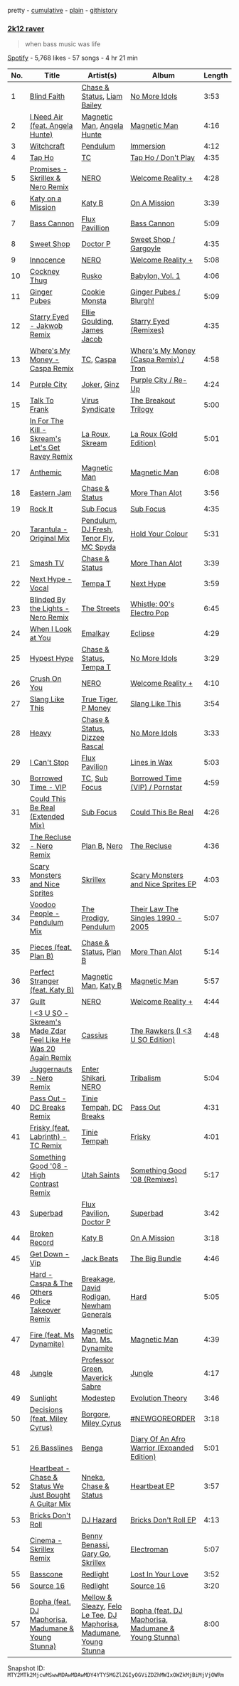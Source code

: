 pretty - [cumulative](/playlists/cumulative/37i9dQZF1DXbLuQOEJ7Qn4.md) - [plain](/playlists/plain/37i9dQZF1DXbLuQOEJ7Qn4) - [githistory](https://github.githistory.xyz/mackorone/spotify-playlist-archive/blob/main/playlists/plain/37i9dQZF1DXbLuQOEJ7Qn4)

### [2k12 raver](https://open.spotify.com/playlist/37i9dQZF1DXbLuQOEJ7Qn4)

> when bass music was life

[Spotify](https://open.spotify.com/user/spotify) - 5,768 likes - 57 songs - 4 hr 21 min

| No. | Title | Artist(s) | Album | Length |
|---|---|---|---|---|
| 1 | [Blind Faith](https://open.spotify.com/track/04OxTCLGgDKfO0MMA2lcxv) | [Chase & Status](https://open.spotify.com/artist/3jNkaOXasoc7RsxdchvEVq), [Liam Bailey](https://open.spotify.com/artist/022EiWsch2zvty0qBUksDO) | [No More Idols](https://open.spotify.com/album/245j9BaZFuEso2vfLRVnQr) | 3:53 |
| 2 | [I Need Air \(feat\. Angela Hunte\)](https://open.spotify.com/track/5je1EimWTwYw2p8XVym99q) | [Magnetic Man](https://open.spotify.com/artist/40ttEBZPhAHbXH6aUg4GkL), [Angela Hunte](https://open.spotify.com/artist/7rEqtNYXSDePQHdZNiLN6L) | [Magnetic Man](https://open.spotify.com/album/1xlyG4VH7qEx1tNVXDtcmr) | 4:16 |
| 3 | [Witchcraft](https://open.spotify.com/track/4Y2glvLjQGOb4dXnwm1hQf) | [Pendulum](https://open.spotify.com/artist/7MqnCTCAX6SsIYYdJCQj9B) | [Immersion](https://open.spotify.com/album/3XtEGVx9uh7J46nBzEc1VS) | 4:12 |
| 4 | [Tap Ho](https://open.spotify.com/track/28GuES6B6nq33i7GcU3IhU) | [TC](https://open.spotify.com/artist/6b1Reb7bhjdXtkR7wUYW61) | [Tap Ho / Don't Play](https://open.spotify.com/album/60VDmIBeYmGlLP2VocOdiD) | 4:35 |
| 5 | [Promises \- Skrillex & Nero Remix](https://open.spotify.com/track/7569Hbv0FUS7vjkdGvdgeZ) | [NERO](https://open.spotify.com/artist/4uRYpUQZrNrY5t8tAv3XrD) | [Welcome Reality +](https://open.spotify.com/album/1hMXqmEdtxYenRDVm4hEgu) | 4:28 |
| 6 | [Katy on a Mission](https://open.spotify.com/track/47uhrF6IvyE2eUyyfLAEzf) | [Katy B](https://open.spotify.com/artist/5EUdiv20t58GCS09VMKk7M) | [On A Mission](https://open.spotify.com/album/6KV9kNSuC1mmzrXKx6p6vV) | 3:39 |
| 7 | [Bass Cannon](https://open.spotify.com/track/4u3a1nylBxY8siO7Os4t22) | [Flux Pavillion](https://open.spotify.com/artist/0z9vD9DKvwTGRPEQ4JZID7) | [Bass Cannon](https://open.spotify.com/album/2cmBRFSeVDZVTSPyQG9AoF) | 5:09 |
| 8 | [Sweet Shop](https://open.spotify.com/track/295nnPutAyvfXpVsfwJbga) | [Doctor P](https://open.spotify.com/artist/0tgjwsn1Lpjj8kKEvWm0KQ) | [Sweet Shop / Gargoyle](https://open.spotify.com/album/0h4Tv7D0UWZzVtDPytqPvq) | 4:35 |
| 9 | [Innocence](https://open.spotify.com/track/31BPnapcrlqpPxMx2GRabp) | [NERO](https://open.spotify.com/artist/4uRYpUQZrNrY5t8tAv3XrD) | [Welcome Reality +](https://open.spotify.com/album/1hMXqmEdtxYenRDVm4hEgu) | 5:08 |
| 10 | [Cockney Thug](https://open.spotify.com/track/5hHSZZuCCuBlY5eZoNubHq) | [Rusko](https://open.spotify.com/artist/4BTcOR2hEQZQQL5AMo5u10) | [Babylon, Vol\. 1](https://open.spotify.com/album/2CNQ67P0mbL0ZECsESspO3) | 4:06 |
| 11 | [Ginger Pubes](https://open.spotify.com/track/2s0xboyJ9qfdUQVS3ZcY8B) | [Cookie Monsta](https://open.spotify.com/artist/2uGNBmaWvxF6HAcWuhK7OP) | [Ginger Pubes / Blurgh!](https://open.spotify.com/album/4n7w7SRIJxV6oKySEmaAlK) | 5:09 |
| 12 | [Starry Eyed \- Jakwob Remix](https://open.spotify.com/track/4ZIm2UpFU9vP3LURrjOMwL) | [Ellie Goulding](https://open.spotify.com/artist/0X2BH1fck6amBIoJhDVmmJ), [James Jacob](https://open.spotify.com/artist/6zREiaEjYXtcirqnoxXs71) | [Starry Eyed \(Remixes\)](https://open.spotify.com/album/1ytQtvRshj5i8NFNH8Tse9) | 4:35 |
| 13 | [Where's My Money \- Caspa Remix](https://open.spotify.com/track/3p3LVZ7hDnIaiIMVXpBOp1) | [TC](https://open.spotify.com/artist/6b1Reb7bhjdXtkR7wUYW61), [Caspa](https://open.spotify.com/artist/4nMuaJ4kBLDJCRBizNESI6) | [Where's My Money \(Caspa Remix\) / Tron](https://open.spotify.com/album/0og95zcha0fmiJCMgTfjAV) | 4:58 |
| 14 | [Purple City](https://open.spotify.com/track/07OgaXz5dFCeLIVvPpZs7M) | [Joker](https://open.spotify.com/artist/6S5jf5noKu0JJjLLVUCZqP), [Ginz](https://open.spotify.com/artist/64QoeJG6EusbNsBxzkqoOv) | [Purple City / Re\-Up](https://open.spotify.com/album/4sgN1XtBJLaE06fcqo5SoV) | 4:24 |
| 15 | [Talk To Frank](https://open.spotify.com/track/1xdFikiMqVodcpMlPHShjv) | [Virus Syndicate](https://open.spotify.com/artist/0NV5eY4Jzg4ldg2ikGnV4n) | [The Breakout Trilogy](https://open.spotify.com/album/5TlGaV04CYkDDkIhL95OZR) | 5:00 |
| 16 | [In For The Kill \- Skream's Let's Get Ravey Remix](https://open.spotify.com/track/46SNlNPyoPOF19hGF4dbBD) | [La Roux](https://open.spotify.com/artist/3K2zB87GZv1krx031en5VA), [Skream](https://open.spotify.com/artist/2jbP92oFLWqPqogflK1wlW) | [La Roux \(Gold Edition\)](https://open.spotify.com/album/6WGLFg9lQO6ytwJfIflCQA) | 5:01 |
| 17 | [Anthemic](https://open.spotify.com/track/3wuXZJiYwyp5LiKK70pYru) | [Magnetic Man](https://open.spotify.com/artist/40ttEBZPhAHbXH6aUg4GkL) | [Magnetic Man](https://open.spotify.com/album/1xlyG4VH7qEx1tNVXDtcmr) | 6:08 |
| 18 | [Eastern Jam](https://open.spotify.com/track/4WygV70LzaCA8FgOcpN1w4) | [Chase & Status](https://open.spotify.com/artist/3jNkaOXasoc7RsxdchvEVq) | [More Than Alot](https://open.spotify.com/album/3ilT1S2FeNalS9JXwzlmx9) | 3:56 |
| 19 | [Rock It](https://open.spotify.com/track/69PmbaybVYoxErPtJ5v7Th) | [Sub Focus](https://open.spotify.com/artist/0QaSiI5TLA4N7mcsdxShDO) | [Sub Focus](https://open.spotify.com/album/1puaRzEhhLvXP17jUEGWb3) | 4:35 |
| 20 | [Tarantula \- Original Mix](https://open.spotify.com/track/0G7qyvqwjfMdHZn4RwiAdf) | [Pendulum](https://open.spotify.com/artist/7MqnCTCAX6SsIYYdJCQj9B), [DJ Fresh](https://open.spotify.com/artist/6r20qOqY7qDWI0PPTxVMlC), [Tenor Fly](https://open.spotify.com/artist/37uswdRBtJ0qyXas292Uo0), [MC Spyda](https://open.spotify.com/artist/2b4CwhkY6rAscPhxXVxDJl) | [Hold Your Colour](https://open.spotify.com/album/5wHNla8BT8KcqMhAbvqoPU) | 5:31 |
| 21 | [Smash TV](https://open.spotify.com/track/5jkcQdiMVvSpEzkyjjVQIm) | [Chase & Status](https://open.spotify.com/artist/3jNkaOXasoc7RsxdchvEVq) | [More Than Alot](https://open.spotify.com/album/3ilT1S2FeNalS9JXwzlmx9) | 3:39 |
| 22 | [Next Hype \- Vocal](https://open.spotify.com/track/545wdZdz8ZtOxoW2qXL7sl) | [Tempa T](https://open.spotify.com/artist/5itdSz26wZC57bo3dhQTPq) | [Next Hype](https://open.spotify.com/album/6ByhCiFhYPN67Mc1c5I0hA) | 3:59 |
| 23 | [Blinded By the Lights \- Nero Remix](https://open.spotify.com/track/5tauvPEvGX5Zu3hWtakFGs) | [The Streets](https://open.spotify.com/artist/4GvOygVQquMaPm8oAc0vXi) | [Whistle: 00's Electro Pop](https://open.spotify.com/album/1PL3vo4vKeE75Ho50RoOR1) | 6:45 |
| 24 | [When I Look at You](https://open.spotify.com/track/2EOBhbkTvO6QEAg51V0ncu) | [Emalkay](https://open.spotify.com/artist/1P6WOOkGjqDnfIitbKYb9w) | [Eclipse](https://open.spotify.com/album/3AE0ng1EOfc5Mnkw61qhuZ) | 4:29 |
| 25 | [Hypest Hype](https://open.spotify.com/track/5BGTfgBLQAhfFXIGSFsFz5) | [Chase & Status](https://open.spotify.com/artist/3jNkaOXasoc7RsxdchvEVq), [Tempa T](https://open.spotify.com/artist/5itdSz26wZC57bo3dhQTPq) | [No More Idols](https://open.spotify.com/album/245j9BaZFuEso2vfLRVnQr) | 3:29 |
| 26 | [Crush On You](https://open.spotify.com/track/6NJNZKFys2ypAG7L0XKaeT) | [NERO](https://open.spotify.com/artist/4uRYpUQZrNrY5t8tAv3XrD) | [Welcome Reality +](https://open.spotify.com/album/1hMXqmEdtxYenRDVm4hEgu) | 4:10 |
| 27 | [Slang Like This](https://open.spotify.com/track/2ce4CSWjJh6Dlc9he1gRSb) | [True Tiger](https://open.spotify.com/artist/72CJu74on68a9sLgD0vj2O), [P Money](https://open.spotify.com/artist/6WjX4pepHwXa85B9KMk0PY) | [Slang Like This](https://open.spotify.com/album/1EphozsOTPq5pqRhr4jOvp) | 3:54 |
| 28 | [Heavy](https://open.spotify.com/track/2tRgSZG1RFINaXwueoBAtE) | [Chase & Status](https://open.spotify.com/artist/3jNkaOXasoc7RsxdchvEVq), [Dizzee Rascal](https://open.spotify.com/artist/0gusqTJKxtU1UTmNRMHZcv) | [No More Idols](https://open.spotify.com/album/245j9BaZFuEso2vfLRVnQr) | 3:33 |
| 29 | [I Can't Stop](https://open.spotify.com/track/03EuhmMsEHVFI9ytainStU) | [Flux Pavilion](https://open.spotify.com/artist/7muzHifhMdnfN1xncRLOqk) | [Lines in Wax](https://open.spotify.com/album/4nr0xtBBSdHcnaq3iSqEIr) | 5:03 |
| 30 | [Borrowed Time \- VIP](https://open.spotify.com/track/1Vipxiv4wO9SJz5e3K3sXx) | [TC](https://open.spotify.com/artist/6b1Reb7bhjdXtkR7wUYW61), [Sub Focus](https://open.spotify.com/artist/0QaSiI5TLA4N7mcsdxShDO) | [Borrowed Time \(VIP\) / Pornstar](https://open.spotify.com/album/4mZCzGEz2Y7tAn4cNbi1T1) | 4:59 |
| 31 | [Could This Be Real \(Extended Mix\)](https://open.spotify.com/track/5klQNwm8fCDGGBJwESWFT5) | [Sub Focus](https://open.spotify.com/artist/0QaSiI5TLA4N7mcsdxShDO) | [Could This Be Real](https://open.spotify.com/album/6Qj13zWjyAa7AvKEpWMf6S) | 4:26 |
| 32 | [The Recluse \- Nero Remix](https://open.spotify.com/track/29Gx4nPeVam4kF3VEHQZS3) | [Plan B](https://open.spotify.com/artist/7qlh1IM1XMeQXA9ukp59au), [Nero](https://open.spotify.com/artist/755YZ2K5SmKoIiwU78GlJ3) | [The Recluse](https://open.spotify.com/album/4DNe1OwgOjZWdqPOK1D3NU) | 4:36 |
| 33 | [Scary Monsters and Nice Sprites](https://open.spotify.com/track/4rwpZEcnalkuhPyGkEdhu0) | [Skrillex](https://open.spotify.com/artist/5he5w2lnU9x7JFhnwcekXX) | [Scary Monsters and Nice Sprites EP](https://open.spotify.com/album/35tQBmq1RblVUzAvfsw5uO) | 4:03 |
| 34 | [Voodoo People \- Pendulum Mix](https://open.spotify.com/track/7C0PzxbsQx59DgGVRsquwJ) | [The Prodigy](https://open.spotify.com/artist/4k1ELeJKT1ISyDv8JivPpB), [Pendulum](https://open.spotify.com/artist/7MqnCTCAX6SsIYYdJCQj9B) | [Their Law The Singles 1990 \- 2005](https://open.spotify.com/album/0aZZ90ZakcGFzFiBMKHrCy) | 5:07 |
| 35 | [Pieces \(feat\. Plan B\)](https://open.spotify.com/track/7hXRzp4zdnZGeBuKmbD8ki) | [Chase & Status](https://open.spotify.com/artist/3jNkaOXasoc7RsxdchvEVq), [Plan B](https://open.spotify.com/artist/7qlh1IM1XMeQXA9ukp59au) | [More Than Alot](https://open.spotify.com/album/3ilT1S2FeNalS9JXwzlmx9) | 5:14 |
| 36 | [Perfect Stranger \(feat\. Katy B\)](https://open.spotify.com/track/45pKLqudtUxyytI3xPBap7) | [Magnetic Man](https://open.spotify.com/artist/40ttEBZPhAHbXH6aUg4GkL), [Katy B](https://open.spotify.com/artist/5EUdiv20t58GCS09VMKk7M) | [Magnetic Man](https://open.spotify.com/album/1xlyG4VH7qEx1tNVXDtcmr) | 5:57 |
| 37 | [Guilt](https://open.spotify.com/track/4TYywuf1tdUdbEuDI1nqsg) | [NERO](https://open.spotify.com/artist/4uRYpUQZrNrY5t8tAv3XrD) | [Welcome Reality +](https://open.spotify.com/album/1hMXqmEdtxYenRDVm4hEgu) | 4:44 |
| 38 | [I <3 U SO \- Skream's Made Zdar Feel Like He Was 20 Again Remix](https://open.spotify.com/track/4vSsMRGjCez8mriReBzGD1) | [Cassius](https://open.spotify.com/artist/4sf3QZW8a3xZ14IGsOAzoy) | [The Rawkers \(I <3 U SO Edition\)](https://open.spotify.com/album/73puEbxrgGI8vbRtA6E6pZ) | 4:48 |
| 39 | [Juggernauts \- Nero Remix](https://open.spotify.com/track/7MBsN5i6NdQNYTHCoNEjvc) | [Enter Shikari](https://open.spotify.com/artist/31jvzuB4ikftPQZJwrYfCF), [NERO](https://open.spotify.com/artist/4uRYpUQZrNrY5t8tAv3XrD) | [Tribalism](https://open.spotify.com/album/4hWpp6cZhBlGnjXJ2BrEgM) | 5:04 |
| 40 | [Pass Out \- DC Breaks Remix](https://open.spotify.com/track/4Rbkdk3fEtxHPoOS4e52S4) | [Tinie Tempah](https://open.spotify.com/artist/0Tob4H0FLtEONHU1MjpUEp), [DC Breaks](https://open.spotify.com/artist/4D5VLxuFvZ058Z5S8YmE47) | [Pass Out](https://open.spotify.com/album/7xvhGzPH6QHexG740g9iLe) | 4:31 |
| 41 | [Frisky \(feat\. Labrinth\) \- TC Remix](https://open.spotify.com/track/5XVrGQyE6pYEZmVyPqiDHO) | [Tinie Tempah](https://open.spotify.com/artist/0Tob4H0FLtEONHU1MjpUEp) | [Frisky](https://open.spotify.com/album/22d8wD00z2me9Ike0YmJYs) | 4:01 |
| 42 | [Something Good '08 \- High Contrast Remix](https://open.spotify.com/track/4U1gUAmqP8KcZAsiNUEg9a) | [Utah Saints](https://open.spotify.com/artist/2KB6LGMBaOYYYdvvgyptFH) | [Something Good '08 \(Remixes\)](https://open.spotify.com/album/4angTz6gHKqltiarHMpGpN) | 5:17 |
| 43 | [Superbad](https://open.spotify.com/track/3LK9g77hd41jzbGh1Etj44) | [Flux Pavilion](https://open.spotify.com/artist/7muzHifhMdnfN1xncRLOqk), [Doctor P](https://open.spotify.com/artist/0tgjwsn1Lpjj8kKEvWm0KQ) | [Superbad](https://open.spotify.com/album/2uRfUkQA3RfQ3BxqDZvhwt) | 3:42 |
| 44 | [Broken Record](https://open.spotify.com/track/7khKq9imin7Z4SWNcacxvR) | [Katy B](https://open.spotify.com/artist/5EUdiv20t58GCS09VMKk7M) | [On A Mission](https://open.spotify.com/album/6KV9kNSuC1mmzrXKx6p6vV) | 3:18 |
| 45 | [Get Down \- Vip](https://open.spotify.com/track/1nv3meN1rqF7JM2GtUHaaw) | [Jack Beats](https://open.spotify.com/artist/5dUIQXIt7WeBKpETFZyTFW) | [The Big Bundle](https://open.spotify.com/album/0jdoD5tlw6hevMrdiDgPc1) | 4:46 |
| 46 | [Hard \- Caspa & The Others Police Takeover Remix](https://open.spotify.com/track/13KiwHRxAzZRf3DfLXrMVx) | [Breakage](https://open.spotify.com/artist/68Wb5Pcy71lLaKdIB6cBA5), [David Rodigan](https://open.spotify.com/artist/3Ecj5Hl1oHo9V7XKXdursh), [Newham Generals](https://open.spotify.com/artist/4uvxuGejwpYNsKHUkNNtc7) | [Hard](https://open.spotify.com/album/6rMGF4B3a2YAMn3TrLlWoH) | 5:05 |
| 47 | [Fire \(feat\. Ms Dynamite\)](https://open.spotify.com/track/0ECBHbZZgrzTt1SRCQixN4) | [Magnetic Man](https://open.spotify.com/artist/40ttEBZPhAHbXH6aUg4GkL), [Ms\. Dynamite](https://open.spotify.com/artist/42qLC3FgtazA9AvaIoiP62) | [Magnetic Man](https://open.spotify.com/album/1xlyG4VH7qEx1tNVXDtcmr) | 4:39 |
| 48 | [Jungle](https://open.spotify.com/track/2TYdbwIwRArr13oxJ7Uc47) | [Professor Green](https://open.spotify.com/artist/0oJM3iJjMdzgsd4z5VHQvw), [Maverick Sabre](https://open.spotify.com/artist/0ukgrNYk51TkMQr0f2Br4Q) | [Jungle](https://open.spotify.com/album/2b3M4j7XZCH9HjhzyAmr7L) | 4:17 |
| 49 | [Sunlight](https://open.spotify.com/track/0Ix7doBgImhoWJfDnwezP1) | [Modestep](https://open.spotify.com/artist/5zYJziKktyqWwmoAWXrShP) | [Evolution Theory](https://open.spotify.com/album/5WahIyl6daGLtfLn8AIJjR) | 3:46 |
| 50 | [Decisions \(feat\. Miley Cyrus\)](https://open.spotify.com/track/0rch4LXVKv8auzUU8TQh4x) | [Borgore](https://open.spotify.com/artist/7u160I5qtBYZTQMLEIJmyz), [Miley Cyrus](https://open.spotify.com/artist/5YGY8feqx7naU7z4HrwZM6) | [\#NEWGOREORDER](https://open.spotify.com/album/0RqroVfwQenrkm0aG3Xggu) | 3:18 |
| 51 | [26 Basslines](https://open.spotify.com/track/1oyc8GS43HQ0SDunBMn9Bd) | [Benga](https://open.spotify.com/artist/6lyYDuLxgcxPLH5RjUPH5p) | [Diary Of An Afro Warrior \(Expanded Edition\)](https://open.spotify.com/album/1Kl9PK9QiRu95xERylVZ7K) | 5:01 |
| 52 | [Heartbeat \- Chase & Status We Just Bought A Guitar Mix](https://open.spotify.com/track/5qPmR4nG3nNAECAN5JxrEV) | [Nneka](https://open.spotify.com/artist/0VX4MyYhvKRtU1AZUVGLUZ), [Chase & Status](https://open.spotify.com/artist/3jNkaOXasoc7RsxdchvEVq) | [Heartbeat EP](https://open.spotify.com/album/7cFT0IlqXCMqkjYi7iL5Jf) | 3:57 |
| 53 | [Bricks Don't Roll](https://open.spotify.com/track/1SBs5cEBLhTugiSHko2qx4) | [DJ Hazard](https://open.spotify.com/artist/04rhebO91K6xoiXE0XuDkh) | [Bricks Don't Roll EP](https://open.spotify.com/album/0SbH0tpWimrsP1q4mJLEIS) | 4:13 |
| 54 | [Cinema \- Skrillex Remix](https://open.spotify.com/track/02FuO3zDHGFAz0yP7HHGvy) | [Benny Benassi](https://open.spotify.com/artist/4Ws2otunReOa6BbwxxpCt6), [Gary Go](https://open.spotify.com/artist/6beTArFVpUujvkHi9FVPqs), [Skrillex](https://open.spotify.com/artist/5he5w2lnU9x7JFhnwcekXX) | [Electroman](https://open.spotify.com/album/5miSqsykQPBenTYVCx3uN5) | 5:07 |
| 55 | [Basscone](https://open.spotify.com/track/6LKjMFJakQikJc1nhRsam9) | [Redlight](https://open.spotify.com/artist/4ly0VtIYiDYVA4q6ry0NUk) | [Lost In Your Love](https://open.spotify.com/album/6LFFQHqGu0AhDQNjkCyxpF) | 3:52 |
| 56 | [Source 16](https://open.spotify.com/track/73qzJNohM4C0h02kWMe21B) | [Redlight](https://open.spotify.com/artist/4ly0VtIYiDYVA4q6ry0NUk) | [Source 16](https://open.spotify.com/album/5rvNcDCoS3esebzx8crgZ6) | 3:20 |
| 57 | [Bopha \(feat\. DJ Maphorisa, Madumane & Young Stunna\)](https://open.spotify.com/track/3ODhKM44KPGGaHSXLCgMuk) | [Mellow & Sleazy](https://open.spotify.com/artist/5MJ5f1XKD9yu7aWfG8OGjz), [Felo Le Tee](https://open.spotify.com/artist/6k8odn7NzzTT4K3NBNtsfV), [DJ Maphorisa](https://open.spotify.com/artist/0mMqD2uqwvCjFvlzo6ayGi), [Madumane](https://open.spotify.com/artist/3kyJLSOihpXaaR1NBK42pd), [Young Stunna](https://open.spotify.com/artist/7C9Em0Ta3Fw470hEF0LVrI) | [Bopha \(feat\. DJ Maphorisa, Madumane & Young Stunna\)](https://open.spotify.com/album/6lm0XXJ7My7n0j8tMiWogR) | 8:00 |

Snapshot ID: `MTY2MTk2MjcwMSwwMDAwMDAwMDY4YTY5MGZlZGIyOGViZDZhMWIxOWZkMjBiMjVjOWRm`
